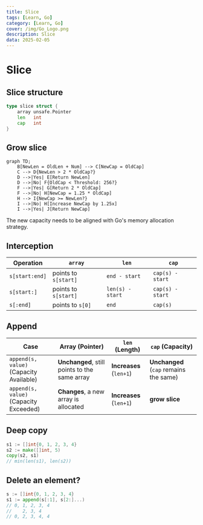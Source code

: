 ```yaml
---
title: Slice
tags: [Learn, Go]
category: [Learn, Go]
cover: /img/Go_Logo.png
description: Slice
data: 2025-02-05
---
```


# 	Slice

## Slice structure

```go
type slice struct {
	array unsafe.Pointer
	len   int
	cap   int
}
```

## Grow slice

```mermaid
graph TD;
    B[NewLen = OldLen + Num] --> C[NewCap = OldCap]
    C --> D{NewLen > 2 * OldCap?}
    D -->|Yes| E[Return NewLen]
    D -->|No| F{OldCap < Threshold: 256?}
    F -->|Yes| G[Return 2 * OldCap]
    F -->|No| H[NewCap = 1.25 * OldCap]
    H --> I{NewCap >= NewLen?}
    I -->|No| H[Increase NewCap by 1.25x]
    I -->|Yes| J[Return NewCap] 
```

The new capacity needs to be aligned with Go's memory allocation strategy.

## Interception

| Operation      | `array`              | `len`            | `cap`            |
| -------------- | -------------------- | ---------------- | ---------------- |
| `s[start:end]` | points to `s[start]` | `end - start`    | `cap(s) - start` |
| `s[start:]`    | points to `s[start]` | `len(s) - start` | `cap(s) - start` |
| `s[:end]`      | points to `s[0]`     | `end`            | `cap(s)`         |

## Append

| **Case**                                | **Array (Pointer)**                           | **`len` (Length)**      | **`cap` (Capacity)**                   |
| --------------------------------------- | --------------------------------------------- | ----------------------- | -------------------------------------- |
| `append(s, value)` (Capacity Available) | **Unchanged**, still points to the same array | **Increases** (`len+1`) | **Unchanged** (`cap` remains the same) |
| `append(s, value)` (Capacity Exceeded)  | **Changes**, a new array is allocated         | **Increases** (`len+1`) | **grow slice**                         |

## Deep copy

```go
s1 := []int{0, 1, 2, 3, 4}
s2 := make([]int, 5)
copy(s2, s1)
// min(len(s1), len(s2))
```

## Delete an element?

```go
s := []int{0, 1, 2, 3, 4}
s1 := append(s[:1], s[2:]...)
// 0, 1, 2, 3, 4
//    2, 3, 4
// 0, 2, 3, 4, 4
```
